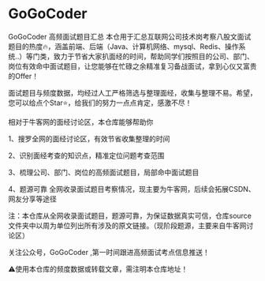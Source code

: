 # GoGoCoder
GoGoCoder  高频面试题目汇总 
本仓用于汇总互联网公司技术岗考察八股文面试题目的热度🔥，涵盖前端、后端（Java、计算机网络、mysql、Redis、操作系统..）等门类，致力于节省大家扒面经的时间，帮助同学们按照目的公司、部门、岗位有效命中面试题目，让您能够在忙碌之余精准复习备战面试，拿到心仪又富贵的Offer！

面试题目与频度数据，均经过人工严格筛选与整理面经，收集与整理不易。希望，您可以给点个Star⭐，给我们的努力一点点肯定，感激不尽！



相对于牛客网的面经讨论区，本仓库能够帮助你

1、搜罗全网的面经讨论区，有效节省收集整理的时间

2、识别面经考查的知识点，精准定位问题考查范围

3、梳理公司、部门、岗位的高频面试题目，局部命中面试题目

4、题源可靠 全网收录面试题目考察情况，现主要为牛客网，后续会拓展CSDN、网友分享等途径

注：本仓库从全网收录面试题目，题源可靠，为保证数据真实可信，仓库source文件夹中以周为单位列出所有涉及的原文链接。（现阶段题源，主要来自牛客网讨论区）



关注公众号，GoGoCoder ,第一时间跟进高频面试考点信息推送！



⚠️使用本仓库的频度数据或转载文章，需注明本仓库地址！